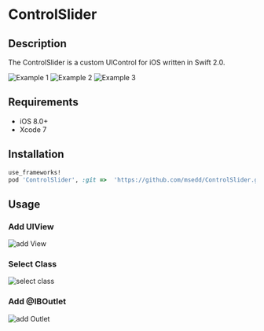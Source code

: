 # ControlSlider


## Description
The ControlSlider is a custom UIControl for iOS written in Swift 2.0.


![Example 1](https://raw.githubusercontent.com/msedd/ControlSlider/master/screens/screen0_s.png)
![Example 2](https://raw.githubusercontent.com/msedd/ControlSlider/master/screens/screen1_s.png)
![Example 3](https://raw.githubusercontent.com/msedd/ControlSlider/master/screens/screen2_s.png)

## Requirements
- iOS 8.0+
- Xcode 7

## Installation


```ruby
use_frameworks!
pod 'ControlSlider', :git =>  'https://github.com/msedd/ControlSlider.git'
```


## Usage
### Add UIView 
![add View](https://raw.githubusercontent.com/msedd/ControlSlider/master/screens/integration0.png)
### Select Class
![select class](https://raw.githubusercontent.com/msedd/ControlSlider/master/screens/integration1.png)
### Add @IBOutlet
![add Outlet](https://raw.githubusercontent.com/msedd/ControlSlider/master/screens/integration2.png)